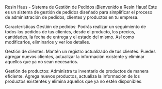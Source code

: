 Resin Haus - Sistema de Gestión de Pedidos
¡Bienvenido a Resin Haus! Este es un sistema de gestión de pedidos diseñado para simplificar el proceso de administración de pedidos, clientes y productos en tu empresa.

Características
Gestión de pedidos: Podrás realizar un seguimiento de todos los pedidos de tus clientes, desde el producto, los precios, cantidades, la fecha de entrega y el estado del mismo. Así como modificarlos, eliminarlos y ver los detalles.

Gestión de clientes: Mantén un registro actualizado de tus clientes. Puedes agregar nuevos clientes, actualizar la información existente y eliminar aquellos que ya no sean necesarios.

Gestión de productos: Administra tu inventario de productos de manera eficiente. Agrega nuevos productos, actualiza la información de los productos existentes y elimina aquellos que ya no estén disponibles.